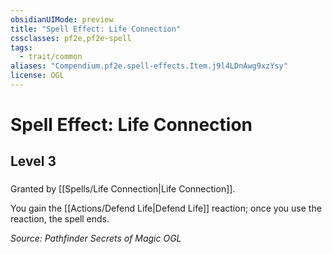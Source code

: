 ```yaml
---
obsidianUIMode: preview
title: "Spell Effect: Life Connection"
cssclasses: pf2e,pf2e-spell
tags:
  - trait/common
aliases: "Compendium.pf2e.spell-effects.Item.j9l4LDnAwg9xzYsy"
license: OGL
---
```

# Spell Effect: Life Connection
## Level 3
### 






Granted by [[Spells/Life Connection|Life Connection]].

You gain the [[Actions/Defend Life|Defend Life]] reaction; once you use the reaction, the spell ends.

*Source: Pathfinder Secrets of Magic*
*OGL*